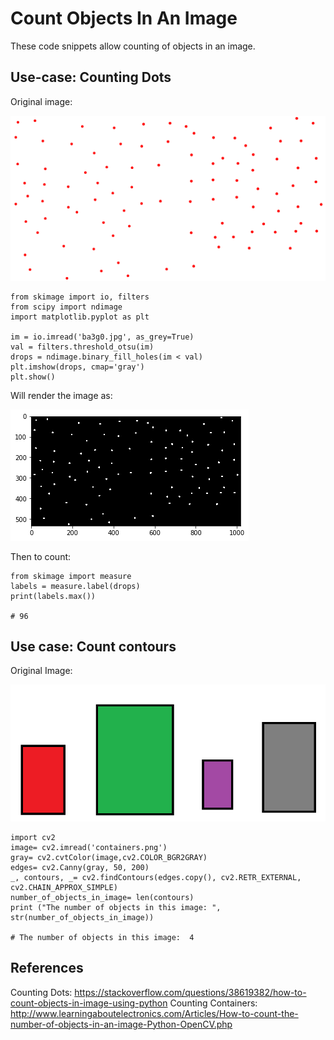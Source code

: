 # Count Objects In An Image

These code snippets allow counting of objects in an image. 

## Use-case: Counting Dots

Original image: 

![Alt text](https://github.com/docligot/object_counter/blob/main/dots.png)

```
from skimage import io, filters
from scipy import ndimage
import matplotlib.pyplot as plt

im = io.imread('ba3g0.jpg', as_grey=True)
val = filters.threshold_otsu(im)
drops = ndimage.binary_fill_holes(im < val)
plt.imshow(drops, cmap='gray')
plt.show()
```

Will render the image as: 

![Alt text](https://github.com/docligot/object_counter/blob/main/bw_dots.png)

Then to count: 

```
from skimage import measure
labels = measure.label(drops)
print(labels.max())

# 96
```

## Use case: Count contours

Original Image: 

![Alt text](https://github.com/docligot/object_counter/blob/main/containers.png)

```
import cv2
image= cv2.imread('containers.png')
gray= cv2.cvtColor(image,cv2.COLOR_BGR2GRAY)
edges= cv2.Canny(gray, 50, 200)
_, contours, _= cv2.findContours(edges.copy(), cv2.RETR_EXTERNAL, cv2.CHAIN_APPROX_SIMPLE)
number_of_objects_in_image= len(contours)
print ("The number of objects in this image: ", str(number_of_objects_in_image))

# The number of objects in this image:  4

```

## References

Counting Dots: https://stackoverflow.com/questions/38619382/how-to-count-objects-in-image-using-python 
Counting Containers: http://www.learningaboutelectronics.com/Articles/How-to-count-the-number-of-objects-in-an-image-Python-OpenCV.php